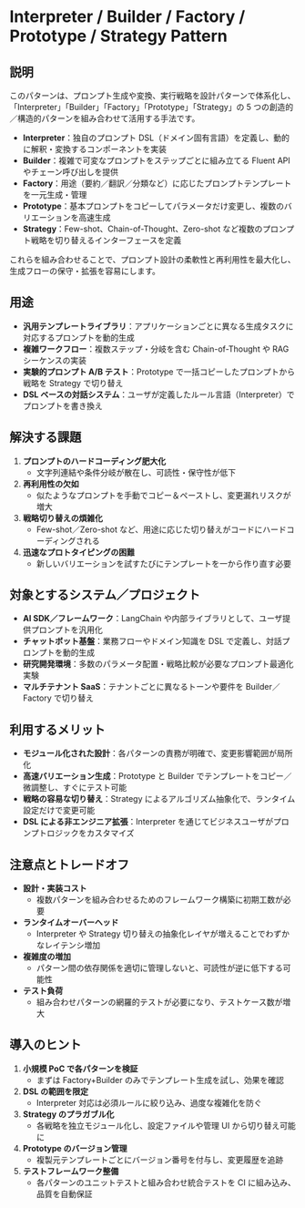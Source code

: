 # Interpreter / Builder / Factory / Prototype / Strategy Pattern

## 説明  
このパターンは、プロンプト生成や変換、実行戦略を設計パターンで体系化し、「Interpreter」「Builder」「Factory」「Prototype」「Strategy」の 5 つの創造的／構造的パターンを組み合わせて活用する手法です。  
- **Interpreter**：独自のプロンプト DSL（ドメイン固有言語）を定義し、動的に解釈・変換するコンポーネントを実装  
- **Builder**：複雑で可変なプロンプトをステップごとに組み立てる Fluent API やチェーン呼び出しを提供  
- **Factory**：用途（要約／翻訳／分類など）に応じたプロンプトテンプレートを一元生成・管理  
- **Prototype**：基本プロンプトをコピーしてパラメータだけ変更し、複数のバリエーションを高速生成  
- **Strategy**：Few-shot、Chain-of-Thought、Zero-shot など複数のプロンプト戦略を切り替えるインターフェースを定義  

これらを組み合わせることで、プロンプト設計の柔軟性と再利用性を最大化し、生成フローの保守・拡張を容易にします。

## 用途  
- **汎用テンプレートライブラリ**：アプリケーションごとに異なる生成タスクに対応するプロンプトを動的生成  
- **複雑ワークフロー**：複数ステップ・分岐を含む Chain-of-Thought や RAG シーケンスの実装  
- **実験的プロンプト A/B テスト**：Prototype で一括コピーしたプロンプトから戦略を Strategy で切り替え  
- **DSL ベースの対話システム**：ユーザが定義したルール言語（Interpreter）でプロンプトを書き換え  

## 解決する課題  
1. **プロンプトのハードコーディング肥大化**  
   - 文字列連結や条件分岐が散在し、可読性・保守性が低下  
2. **再利用性の欠如**  
   - 似たようなプロンプトを手動でコピー＆ペーストし、変更漏れリスクが増大  
3. **戦略切り替えの煩雑化**  
   - Few-shot／Zero-shot など、用途に応じた切り替えがコードにハードコーディングされる  
4. **迅速なプロトタイピングの困難**  
   - 新しいバリエーションを試すたびにテンプレートを一から作り直す必要  

## 対象とするシステム／プロジェクト  
- **AI SDK／フレームワーク**：LangChain や内部ライブラリとして、ユーザ提供プロンプトを汎用化  
- **チャットボット基盤**：業務フローやドメイン知識を DSL で定義し、対話プロンプトを動的生成  
- **研究開発環境**：多数のパラメータ配置・戦略比較が必要なプロンプト最適化実験  
- **マルチテナント SaaS**：テナントごとに異なるトーンや要件を Builder／Factory で切り替え  

## 利用するメリット  
- **モジュール化された設計**：各パターンの責務が明確で、変更影響範囲が局所化  
- **高速バリエーション生成**：Prototype と Builder でテンプレートをコピー／微調整し、すぐにテスト可能  
- **戦略の容易な切り替え**：Strategy によるアルゴリズム抽象化で、ランタイム設定だけで変更可能  
- **DSL による非エンジニア拡張**：Interpreter を通じてビジネスユーザがプロンプトロジックをカスタマイズ  

## 注意点とトレードオフ  
- **設計・実装コスト**  
  - 複数パターンを組み合わせるためのフレームワーク構築に初期工数が必要  
- **ランタイムオーバーヘッド**  
  - Interpreter や Strategy 切り替えの抽象化レイヤが増えることでわずかなレイテンシ増加  
- **複雑度の増加**  
  - パターン間の依存関係を適切に管理しないと、可読性が逆に低下する可能性  
- **テスト負荷**  
  - 組み合わせパターンの網羅的テストが必要になり、テストケース数が増大  

## 導入のヒント  
1. **小規模 PoC で各パターンを検証**  
   - まずは Factory+Builder のみでテンプレート生成を試し、効果を確認  
2. **DSL の範囲を限定**  
   - Interpreter 対応は必須ルールに絞り込み、過度な複雑化を防ぐ  
3. **Strategy のプラガブル化**  
   - 各戦略を独立モジュール化し、設定ファイルや管理 UI から切り替え可能に  
4. **Prototype のバージョン管理**  
   - 複製元テンプレートごとにバージョン番号を付与し、変更履歴を追跡  
5. **テストフレームワーク整備**  
   - 各パターンのユニットテストと組み合わせ統合テストを CI に組み込み、品質を自動保証  
